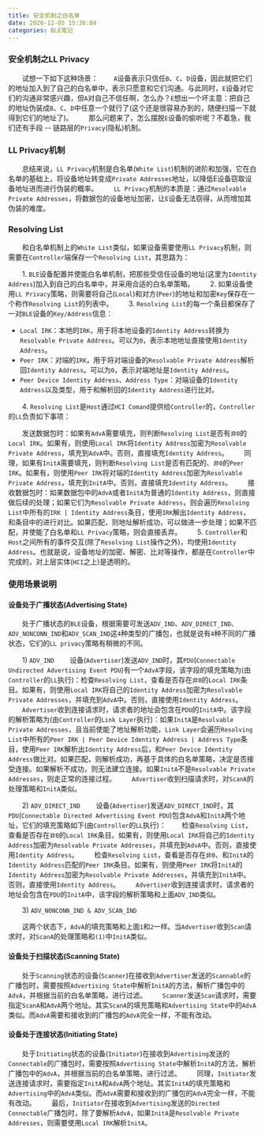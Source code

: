 ```yaml
---
title: 安全机制之白名单
date: 2020-12-05 15:36:04
categories: BLE笔记
---
```

### 安全机制之LL Privacy

&emsp;&emsp;试想一下如下这种场景：<!--more-->
&emsp;&emsp;`A`设备表示只信任`B`、`C`、`D`设备，因此就把它们的地址加入到了自己的白名单中，表示只愿意和它们沟通。与此同时，`E`设备对它们的沟通非常感兴趣，但`A`对自己不信任啊，怎么办？`E`想出一个坏主意：把自己的地址伪装成`B`、`C`、`D`中任意一个就行了(这个还是很容易办到的，随便扫描一下就得到它们的地址了)。
&emsp;&emsp;那么问题来了，怎么摆脱`E`设备的偷听呢？不着急，我们还有手段 -- 链路层的`Privacy`(隐私)机制。

### LL Privacy机制

&emsp;&emsp;总结来说，`LL Privacy`机制是白名单(`White List`)机制的进阶和加强，它在白名单的基础上，将设备地址转变成`Private Addresses`地址，以降低E设备窃取设备地址进而进行伪装的概率。
&emsp;&emsp;`LL Privacy`机制的本质是：通过`Resolvable Private Addresses`，将数据包的设备地址加密，让`E`设备无法窃得，从而增加其伪装的难度。

### Resolving List

&emsp;&emsp;和白名单机制上的`White List`类似，如果设备需要使用`LL Privacy`机制，则需要在`Controller`端保存一个`Resolving List`，其思路为：

&emsp;&emsp;1. `BLE`设备配置并使能白名单机制，把那些受信任设备的地址(这里为`Identity Address`)加入到自己的白名单中，并采用合适的白名单策略。
&emsp;&emsp;2. 如果设备使用`LL Privacy`策略，则需要将自己(`Local`)和对方(`Peer`)的地址和加密`Key`保存在一个称作`Resolving List`的列表中。
&emsp;&emsp;3. `Resolving List`的每一个条目都保存了一对`BLE`设备的`Key/Address`信息：

- `Local IRK`：本地的`IRK`，用于将本地设备的`Identity Address`转换为`Resolvable Private Address`。可以为`0`，表示本地地址直接使用`Identity Address`。
- `Peer IRK`：对端的`IRK`，用于将对端设备的`Resolvable Private Address`解析回`Identity Address`。可以为`0`，表示对端地址是`Identity Address`。
- `Peer Device Identity Address`、`Address Type`：对端设备的`Identity Address`以及类型，用于和解析回的`Identity Address`进行比对。

&emsp;&emsp;4. `Resolving List`是`Host`通过`HCI Comand`提供给`Controller`的，`Controller`的`LL`负责如下事项：

&emsp;&emsp;发送数据包时：如果有`AdvA`需要填充，则判断`Resolving List`是否有`非0`的`Local IRK`。如果有，则使用`Local IRK`将`Identity Address`加密为`Resolvable Private Address`，填充到`AdvA`中。否则，直接填充`Identity Address`。
&emsp;&emsp;同理，如果有`InitA`需要填充，则判断`Resolving List`是否有匹配的、`非0`的`Peer IRK`。如果有，则使用`Peer IRK`将对端的`Identity Address`加密为`Resolvable Private Address`，填充到`InitA`中。否则，直接填充`Identity Address`。
&emsp;&emsp;接收数据包时：如果数据包中的`AdvA`或者`InitA`为普通的`Identity Address`，则直接做后续的处理；如果它们为`Resolvable Private Address`，则会遍历`Resolving List`中所有的`IRK | Identity Address`条目，使用`IRK`解出`Identity Address`，和条目中的进行对比。如果匹配，则地址解析成功，可以做进一步处理；如果不匹配，并使能了白名单和`LL Privacy`策略，则会直接丢弃。
&emsp;&emsp;5. `Controller`和`Host`之间所有的事件交互(除了`Resolving List`操作之外)，均使用`Identity Address`。也就是说，设备地址的加密、解密、比对等操作，都是在`Controller`中完成的，对上层实体(`HCI`之上)是透明的。

### 使用场景说明

#### 设备处于广播状态(Advertising State)

&emsp;&emsp;处于广播状态的`BLE`设备，根据需要可发送`ADV_IND`、`ADV_DIRECT_IND`、`ADV_NONCONN_IND`和`ADV_SCAN_IND`这`4`种类型的广播包，也就是说有`4`种不同的广播状态，它们的`LL privacy`策略有稍微的不同。

&emsp;&emsp;1) `ADV_IND`
&emsp;&emsp;设备(`Advertiser`)发送`ADV_IND`时，其`PDU`(`Connectable Undirected Advertising Event PDU`)有一个`AdvA`字段，该字段的填充策略为(由`Controller`的`LL`执行)：检查`Resolving List`，查看是否存在`非0`的`Local IRK`条目。如果有，则使用`Local IRK`将自己的`Identity Address`加密为`Resolvable Private Addresses`，并填充到`AdvA`中。否则，直接使用`Identity Address`。
&emsp;&emsp;`Advertiser`收到连接请求时，请求者的地址会包含在`PDU`的`InitA`中。该字段的解析策略为(由`Controller`的`Link Layer`执行)：如果`InitA`是`Resolvable Private Addresses`，且当前使能了地址解析功能，`Link Layer`会遍历`Resolving List`中所有的`Peer IRK | Peer Device Identity Address | Address Type`条目，使用`Peer IRK`解析出`Identity Address`后，和`Peer Device Identity Address`做比对。如果匹配，则解析成功，再基于具体的白名单策略，决定是否接受连接。如果解析不成功，则无法建立连接。如果`InitA`不是`Resolvable Private Addresses`，则走正常的连接过程。
&emsp;&emsp;`Advertiser`收到扫描请求时，对`ScanA`的处理策略和`InitA`类似。

&emsp;&emsp;2) `ADV_DIRECT_IND`
&emsp;&emsp;设备(`Advertiser`)发送`ADV_DIRECT_IND`时，其`PDU`(`Connectable Directed Advertising Event PDU`)包含`AdvA`和`InitA`两个地址，它们的填充策略如下(由`Controller`的`LL`执行)：
&emsp;&emsp;检查`Resolving List`，查看是否存在`非0`的`Local IRK`条目。如果有，则使用`Local IRK`将自己的`Identity Address`加密为`Resolvable Private Addresses`，并填充到`AdvA`中。否则，直接使用`Identity Address`。
&emsp;&emsp;检查`Resolving List`，查看是否存在`非0`、和`InitA`的`Identity Address`匹配的`Peer IRK`条目。如果有，则使用`Peer IRK`将`InitA`的`Identity Address`加密为`Resolvable Private Addresses`，并填充到`InitA`中。否则，直接使用`Identity Address`。
&emsp;&emsp;`Advertiser`收到连接请求时，请求者的地址会包含在`PDU`的`InitA`中，该字段的解析策略和上面`ADV_IND`类似。

&emsp;&emsp;3) `ADV_NONCONN_IND & ADV_SCAN_IND`

&emsp;&emsp;这两个状态下，`AdvA`的填充策略和上面`1`和`2`一样。当`Advertiser`收到`Scan`请求时，对`ScanA`的处理策略和`(1)`中`InitA`类似。

#### 设备处于扫描状态(Scanning State)

&emsp;&emsp;处于`Scanning`状态的设备(`Scanner`)在接收到`Advertiser`发送的`Scannable`的广播包时，需要按照`Advertising State`中解析`InitA`的方法，解析广播包中的`AdvA`，并根据当前的白名单策略，进行过滤。
&emsp;&emsp;`Scanner`发送`Scan`请求时，需要指定`ScanA`和`AdvA`两个地址。其实`ScanA`的填充策略和`Advertising State`中的`AdvA`类似。而`AdvA`需要和接收到的广播包的`AdvA`完全一样，不能有改动。

#### 设备处于连接状态(Initiating State)

&emsp;&emsp;处于`Initiating`状态的设备(`Initiator`)在接收到`Advertising`发送的`Connectable`的广播包时，需要按照`Advertising State`中解析`InitA`的方法，解析广播包中的`AdvA`，并根据当前的白名单策略，进行过滤。
&emsp;&emsp;同理，`Initiator`发送连接请求时，需要指定`InitA`和`AdvA`两个地址。其实`InitA`的填充策略和`Advertising`中的`AdvA`类似。而`AdvA`需要和接收到的广播包的`AdvA`完全一样，不能有改动。
&emsp;&emsp;最后，`Initiator`在接收到`Advertising`发送的`Directed Connectable`广播包时，除了要解析`AdvA`，如果`InitA`是`Resolvable Private Addresses`，则需要使用`Local IRK`解析`InitA`。